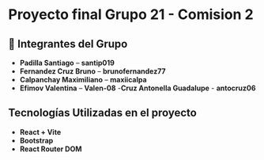 # Proyecto final Grupo 21 - Comision 2

## 👥 Integrantes del Grupo

- **Padilla Santiago** – **santip019**
- **Fernandez Cruz Bruno** – **brunofernandez77**
- **Calpanchay Maximiliano** – **maxiicalpa**
- **Efimov Valentina** – **Valen-08**
-**Cruz Antonella Guadalupe** - **antocruz06**

##  Tecnologías Utilizadas en el proyecto
- **React + Vite**
- **Bootstrap**
- **React Router DOM**